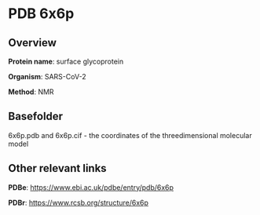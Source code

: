 # PDB 6x6p

## Overview

**Protein name**: surface glycoprotein

**Organism**: SARS-CoV-2

**Method**: NMR



## Basefolder

6x6p.pdb and 6x6p.cif - the coordinates of the threedimensional molecular model



## Other relevant links 
**PDBe**:  https://www.ebi.ac.uk/pdbe/entry/pdb/6x6p
 
**PDBr**: https://www.rcsb.org/structure/6x6p 
